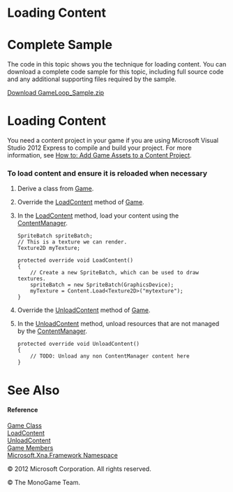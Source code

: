 

# Loading Content

# Complete Sample

The code in this topic shows you the technique for loading content. You can download a complete code sample for this topic, including full source code and any additional supporting files required by the sample.

[Download GameLoop_Sample.zip](http://go.microsoft.com/fwlink/?LinkId=258702)

# Loading Content

You need a content project in your game if you are using Microsoft Visual Studio 2012 Express to compile and build your project. For more information, see [How to: Add Game Assets to a Content Project](UsingXNA_HowTo_AddAResource.md).

### To load content and ensure it is reloaded when necessary

1.  Derive a class from [Game](xref:Microsoft.Xna.Framework.Game).
    
2.  Override the [LoadContent](xref:MXF.Game.LoadContent) method of [Game](xref:Microsoft.Xna.Framework.Game).
    
3.  In the [LoadContent](xref:MXF.Game.LoadContent) method, load your content using the [ContentManager](xref:Microsoft.Xna.Framework.Content.ContentManager).
    
    ```
    SpriteBatch spriteBatch;
    // This is a texture we can render.
    Texture2D myTexture;
    
    protected override void LoadContent()
    {
        // Create a new SpriteBatch, which can be used to draw textures.
        spriteBatch = new SpriteBatch(GraphicsDevice);
        myTexture = Content.Load<Texture2D>("mytexture");
    }
    ```
                        
    
4.  Override the [UnloadContent](xref:MXF.Game.UnloadContent) method of [Game](xref:Microsoft.Xna.Framework.Game).
    
5.  In the [UnloadContent](xref:MXF.Game.UnloadContent) method, unload resources that are not managed by the [ContentManager](xref:Microsoft.Xna.Framework.Content.ContentManager).
    
    ```
    protected override void UnloadContent()
    {
        // TODO: Unload any non ContentManager content here
    }
    ```
                        
    

# See Also

#### Reference

[Game Class](xref:Microsoft.Xna.Framework.Game)  
[LoadContent](xref:MXF.Game.LoadContent)  
[UnloadContent](xref:MXF.Game.UnloadContent)  
[Game Members](xref:Microsoft.Xna.Framework.Game)  
[Microsoft.Xna.Framework Namespace](xref:Microsoft.Xna.Framework)  

© 2012 Microsoft Corporation. All rights reserved.  

© The MonoGame Team.
